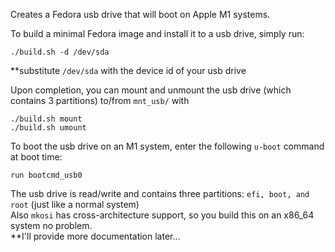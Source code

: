 Creates a Fedora usb drive that will boot on Apple M1 systems.

To build a minimal Fedora image and install it to a usb drive, simply run:
```
./build.sh -d /dev/sda
```

**substitute ```/dev/sda``` with the device id of your usb drive

Upon completion, you can mount and unmount the usb drive (which contains 3 partitions) to/from ```mnt_usb/``` with 
```
./build.sh mount
./build.sh umount
```

To boot the usb drive on an M1 system, enter the following ```u-boot``` command at boot time:
```
run bootcmd_usb0
```

The usb drive is read/write and contains three partitions: ```efi, boot, and root``` (just like a normal system)  
Also ```mkosi``` has cross-architecture support, so you build this on an x86_64 system no problem.  
\*\*I'll provide more documentation later...
